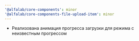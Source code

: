 ```yaml
---
'@alfalab/core-components': minor
'@alfalab/core-components-file-upload-item': minor
---
```


-   Реализована анимация прогресса загрузки для режима с неизвестным прогрессом

